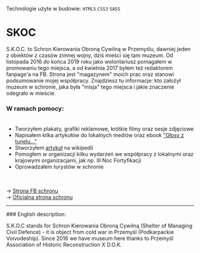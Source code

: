Technologie użyte w budowie: `HTML5` `CSS3` `SASS`

# SKOC

S.K.O.C. to Schron Kierowania Obroną Cywilną w Przemyślu, dawniej jeden z obiektów z czasów zimnej wojny, dziś mieści się tam muzeum. Od listopada 2016 do końca 2019 roku jako wolontariusz pomagałem w promowaniu tego miejsca, a od kwietnia 2017 byłem też redaktorem fanpage'a na FB. Strona jest "magazynem" moich prac oraz stanowi podsumowanie mojej współpracy. Znajdziesz tu informacje: kto założył muzeum w schronie, jaka była "misja" tego miejsca i jakie znaczenie odegrało w mieście.

### W ramach pomocy:<br><br>
<ul>
  <li>Tworzyłem plakaty, grafiki reklamowe, krótkie filmy oraz sesje zdjęciowe</li>
  <li>Napisałem kilka artykułów do lokalnych mediów oraz ebook <a href="https://github.com/Pdzoc/S.K.O.C-Ebook/blob/main/G%C5%82osy%20z%20tunelu.pdf">"Głosy z tunelu..."</a></li>
  <li>Stworzyłem <a href="https://pl.wikipedia.org/wiki/Schron_Kierowania_Obron%C4%85_Cywiln%C4%85">artykuł</a> na wikipedii</li>
  <li>Pomogłem w organizacji kilku wydarzeń we współpracy z lokalnymi oraz krajowymi organizacjami, jak np. III Noc Fortyfikacji</li>
  <li>Oprowadzałem turystów w schronie</li>
</ul>
<br><br>
-> <a href="https://www.facebook.com/SKOC.Przemysl/" target="_blank">Strona FB schronu</a><br>
-> <a href="http://www.schron.webfabryka.pl/" target="_blank">Oficjalna strona schronu</a>
<br>
<hr>
### English description:

S.K.O.C stands for Schron Kierowania Obroną Cywilną (Shelter of Managing Civil Defence) - it is object from cold war in Przemyśl (Podkarpackie Voivodeship). Since 2016 we have museum here thanks to Przemyśl Association of Historic Reconstruction X D.O.K.